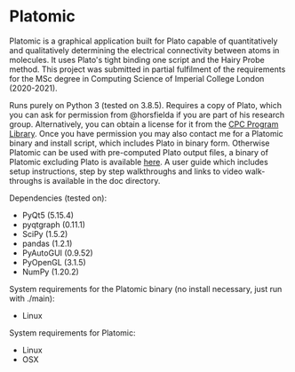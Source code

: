 # Platomic

Platomic is a graphical application built for Plato capable of quantitatively and qualitatively determining the electrical connectivity between atoms in molecules. It uses Plato's tight binding one script and the Hairy Probe method. This project was submitted in partial fulfilment of the requirements for the MSc degree in Computing Science of Imperial College London (2020-2021).

Runs purely on Python 3 (tested on 3.8.5). Requires a copy of Plato, which you can ask for permission from @horsfielda if you are part of his research group. Alternatively, you can obtain a license for it from the [CPC Program Library](http://cpc.cs.qub.ac.uk/). Once you have permission you may also contact me for a Platomic binary and install script, which includes Plato in binary form. Otherwise Platomic can be used with pre-computed Plato output files, a binary of Platomic excluding Plato is available [here](https://drive.google.com/drive/folders/1TeKXeoM5FuJ2eXM9DRABuXKAtX-S1N6K?usp=sharing). A user guide which includes setup instructions, step by step walkthroughs and links to video walk-throughs is available in the doc directory.

Dependencies (tested on):
- PyQt5 (5.15.4)
- pyqtgraph (0.11.1)
- SciPy (1.5.2) 
- pandas (1.2.1)
- PyAutoGUI (0.9.52)
- PyOpenGL (3.1.5)
- NumPy (1.20.2)

System requirements for the Platomic binary (no install necessary, just run with ./main):
- Linux

System requirements for Platomic:
- Linux
- OSX
